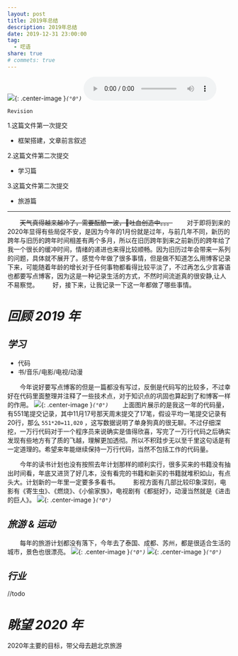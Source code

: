 ```yaml
---
layout: post
title: 2019年总结
description: 2019年总结
date: 2019-12-31 23:00:00
tag:
  - 呓语
share: true
# commets: true
---
```


![]({{site.asseturl}}/summary/2019/pic_title.jpg){: .center-image }_`(°0°)`_
<audio  class="center-image" controls="controls" autoplay="autoplay" loop="loop" preload="metadata">
    <source src="{{site.baseurl}}/asset/summary/2019/audio.mp3" type="audio/mpeg"/>
    <b>Your browser does not support HTML5 audio element</b>
</audio>

`Revision`

1.这篇文件第一次提交
  - 框架搭建，文章前言叙述

2.这篇文件第二次提交
  - 学习篇
  
3.这篇文件第二次提交
  - 旅游篇

---
&emsp;&emsp;~~天气真得越来越冷了，需要酝酿一波，🤮吐血创造中。。。~~
&emsp;&emsp;对于即将到来的2020年显得有些局促不安，是因为今年的1月份就是过年，与前几年不同，新历的跨年与旧历的跨年时间相差有两个多月，所以在旧历跨年到来之前新历的跨年给了我一个很长的缓冲时间，情绪的递进也来得比较顺畅。因为旧历过年会带来一系列的问题，具体就不展开了。感觉今年做了很多事情，但是做不知道怎么用博客记录下来，可能随着年龄的增长对于任何事物都看得比较平淡了，不过再怎么少言寡语也都要写点博客，因为这是一种记录生活的方式，不然时间流逝真的很安静,让人不易察觉。
&emsp;&emsp;好，接下来，让我记录一下这一年都做了哪些事情。

# _回顾 2019 年_

## _学习_
- 代码
- 书/音乐/电影/电视/动漫

&emsp;&emsp;今年说好要写点博客的但是一篇都没有写过，反倒是代码写的比较多，不过幸好在代码里面整理并注释了一些技术点，对于知识点的巩固也算起到了和博客一样的作用。
![]({{site.asseturl}}/summary/2019/pic_coding.jpg){: .center-image }_`(°0°)`_
&emsp;&emsp;上面图片展示的是我这一年的代码量，有551笔提交记录，其中11月17号那天周末提交了17笔，假设平均一笔提交记录有20行，那么 `551*20=11,020` ，这写数据说明了单身狗真的很无聊。不过仔细深挖，一万行代码对于一个程序员来说确实是值得欣喜，写完了一万行代码之后确实发现有些地方有了质的飞越，理解更加透彻。所以不积跬步无以至千里这句话是有一定道理的。希望来年能继续保持一万行代码，当然不包括工作的代码量。

&emsp;&emsp;今年的读书计划也没有按照去年计划那样的顺利实行，很多买来的书籍没有抽出时间看，年底又进货了好几本，没有看完的书籍和新买的书籍就堆积如山，有点头大。计划新的一年里一定要多多看书。
&emsp;&emsp;影视方面有几部比较印象深刻，电影有《寄生虫》、《燃烧》、《小偷家族》，电视剧有《都挺好》，动漫当然就是《进击的巨人》。
![]({{site.asseturl}}/summary/2019/pic_reading.jpg){: .center-image }_`(°0°)`_

## _旅游 &  运动_
&emsp;&emsp;每年的旅游计划都没有落下，今年去了泰国、成都、苏州，都是很适合生活的城市，景色也很漂亮。
![]({{site.asseturl}}/summary/2019/pic_trip01.jpg){: .center-image }_`(°0°)`_
![]({{site.asseturl}}/summary/2019/pic_trip02.jpg){: .center-image }_`(°0°)`_

## _行业_
//todo

# _眺望 2020 年_
2020年主要的目标，带父母去趟北京旅游